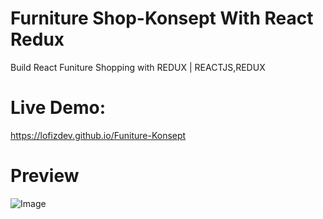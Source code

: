# Furniture Shop-Konsept With React Redux
Build React Funiture Shopping with REDUX | REACTJS,REDUX
# Live Demo:
https://lofizdev.github.io/Funiture-Konsept
# Preview
![Image](https://github.com/user-attachments/assets/2c8d471b-cc36-4282-a6d3-73a06c0c72c8)
